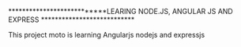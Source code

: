 ***************************LEARING NODE.JS, ANGULAR JS AND EXPRESS ***************************

This project moto is learning Angularjs nodejs and expressjs

